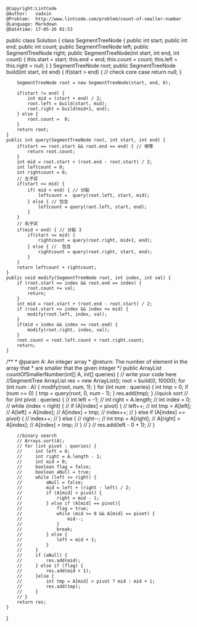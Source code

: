 ```
@Copyright:LintCode
@Author:   vadxin
@Problem:  http://www.lintcode.com/problem/count-of-smaller-number
@Language: Markdown
@Datetime: 17-05-26 01:53
```

public class Solution {
    class SegmentTreeNode {
        public int start;
        public int end;
        public int count;
        public SegmentTreeNode left;
        public SegmentTreeNode right;
        public SegmentTreeNode(int start, int end, int count) {
            this.start = start;
            this.end = end;
            this.count = count;
            this.left = this.right = null;
        }
    }
    SegmentTreeNode root;
    public SegmentTreeNode build(int start, int end) {
        if(start > end) {  // check core case
            return null;
        }
        
        SegmentTreeNode root = new SegmentTreeNode(start, end, 0);
        
        if(start != end) {
            int mid = (start + end) / 2;
            root.left = build(start, mid);
            root.right = build(mid+1, end);
        } else {
            root.count =  0;
        }
        return root;
    }
    public int query(SegmentTreeNode root, int start, int end) {
        if(start == root.start && root.end == end) { // 相等 
            return root.count;
        }
        int mid = root.start + (root.end - root.start) / 2;
        int leftcount = 0;
        int rightcount = 0;
        // 左子区
        if(start <= mid) {
            if( mid < end) { // 分裂 
                leftcount =  query(root.left, start, mid);
            } else { // 包含 
                leftcount = query(root.left, start, end);
            }
        }
        // 右子区
        if(mid < end) { // 分裂 3
            if(start <= mid) {
                rightcount = query(root.right, mid+1, end);
            } else { //  包含 
                rightcount = query(root.right, start, end);
            } 
        }  
        return leftcount + rightcount;
    }
    public void modify(SegmentTreeNode root, int index, int val) {
        if (root.start == index && root.end == index) {
            root.count += val;
            return;
        }
        int mid = root.start + (root.end - root.start) / 2;
        if (root.start <= index && index <= mid) {
            modify(root.left, index, val);
        } 
        if(mid < index && index <= root.end) {
            modify(root.right, index, val);
        }
        root.count = root.left.count + root.right.count;
        return;
    }
   /**
     * @param A: An integer array
     * @return: The number of element in the array that 
     *          are smaller that the given integer
     */
    public ArrayList<Integer> countOfSmallerNumber(int[] A, int[] queries) {
        // write your code here
        //SegmentTree
        ArrayList<Integer> res = new ArrayList<Integer>();
        root = build(0, 10000);
        for (int num : A) {
            modify(root, num, 1);
        }
        for (int num : queries) {
            int tmp = 0;
            if (num >= 0) {
                tmp = query(root, 0, num - 1);
            }
            res.add(tmp);
        }
        //quick sort
        // for (int pivot : queries) {
        //     int left = -1;
        //     int right = A.length;
        //     int index = 0;
        //     while (index < right) {
        //         if (A[index] < pivot) {
        //             left++;
        //             int tmp = A[left];
        //             A[left] = A[index];
        //             A[index] = tmp;
        //             index++;
        //         } else if (A[index] == pivot) {
        //             index++;
        //         } else {
        //             right--;
        //             int tmp = A[right];
        //             A[right] = A[index];
        //             A[index] = tmp;
        //         }
        //     }
        //     res.add(left - 0 + 1);
        // }
        
        //binary search
        // Arrays.sort(A);
        // for (int pivot : queries) {
        //     int left = 0;
        //     int right = A.length - 1;
        //     int mid = 0;
        //     boolean flag = false;
        //     boolean aNull = true;
        //     while (left <= right) {
        //         aNull = false;
        //         mid = left + (right - left) / 2;
        //         if (A[mid] > pivot) {
        //             right = mid - 1;
        //         } else if (A[mid] == pivot){
        //             flag = true;
        //             while (mid >= 0 && A[mid] == pivot) {
        //                 mid--;
        //             }
        //             break;
        //         } else {
        //             left = mid + 1;
        //         }
        //     }
        //     if (aNull) {
        //         res.add(mid);
        //     } else if (flag) {
        //         res.add(mid + 1);
        //     }else {
        //         int tmp = A[mid] > pivot ? mid : mid + 1;
        //         res.add(tmp);
        //     }
        // }
        return res;
    }
}
